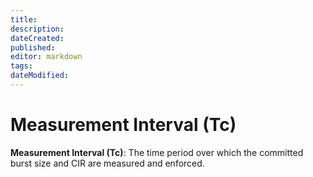 ```yaml
---
title: 
description: 
dateCreated: 
published: 
editor: markdown
tags: 
dateModified: 
---
```

# Measurement Interval (Tc)
**Measurement Interval (Tc)**: The time period over which the committed burst size and CIR are measured and enforced.